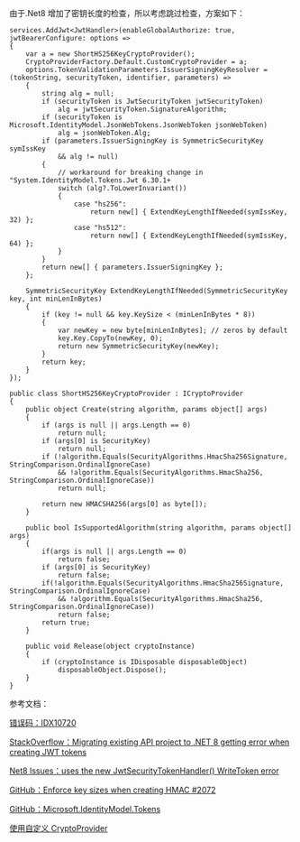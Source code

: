 由于.Net8 增加了密钥长度的检查，所以考虑跳过检查，方案如下：
```
services.AddJwt<JwtHandler>(enableGlobalAuthorize: true, jwtBearerConfigure: options =>
{
    var a = new ShortHS256KeyCryptoProvider();
    CryptoProviderFactory.Default.CustomCryptoProvider = a;
    options.TokenValidationParameters.IssuerSigningKeyResolver = (tokenString, securityToken, identifier, parameters) =>
    {
        string alg = null;
        if (securityToken is JwtSecurityToken jwtSecurityToken)
            alg = jwtSecurityToken.SignatureAlgorithm;
        if (securityToken is Microsoft.IdentityModel.JsonWebTokens.JsonWebToken jsonWebToken)
            alg = jsonWebToken.Alg;
        if (parameters.IssuerSigningKey is SymmetricSecurityKey symIssKey
            && alg != null)
        {
            // workaround for breaking change in "System.IdentityModel.Tokens.Jwt 6.30.1+ 
            switch (alg?.ToLowerInvariant())
            {
                case "hs256":
                    return new[] { ExtendKeyLengthIfNeeded(symIssKey, 32) };
                case "hs512":
                    return new[] { ExtendKeyLengthIfNeeded(symIssKey, 64) };
            }
        }
        return new[] { parameters.IssuerSigningKey };
    };

    SymmetricSecurityKey ExtendKeyLengthIfNeeded(SymmetricSecurityKey key, int minLenInBytes)
    {
        if (key != null && key.KeySize < (minLenInBytes * 8))
        {
            var newKey = new byte[minLenInBytes]; // zeros by default
            key.Key.CopyTo(newKey, 0);
            return new SymmetricSecurityKey(newKey);
        }
        return key;
    }
});

public class ShortHS256KeyCryptoProvider : ICryptoProvider
{
    public object Create(string algorithm, params object[] args)
    {
        if (args is null || args.Length == 0)
            return null;
        if (args[0] is SecurityKey)
            return null;
        if (!algorithm.Equals(SecurityAlgorithms.HmacSha256Signature, StringComparison.OrdinalIgnoreCase)
            && !algorithm.Equals(SecurityAlgorithms.HmacSha256, StringComparison.OrdinalIgnoreCase))
            return null;

        return new HMACSHA256(args[0] as byte[]);
    }

    public bool IsSupportedAlgorithm(string algorithm, params object[] args)
    {
        if(args is null || args.Length == 0)
            return false;
        if (args[0] is SecurityKey)
            return false;
        if(!algorithm.Equals(SecurityAlgorithms.HmacSha256Signature, StringComparison.OrdinalIgnoreCase)
            && !algorithm.Equals(SecurityAlgorithms.HmacSha256, StringComparison.OrdinalIgnoreCase))
            return false;
        return true;
    }

    public void Release(object cryptoInstance)
    {
        if (cryptoInstance is IDisposable disposableObject)
            disposableObject.Dispose();
    }
}
```

参考文档：

[错误码：IDX10720](https://github.com/AzureAD/azure-activedirectory-identitymodel-extensions-for-dotnet/wiki/IDX10720)

[StackOverflow：Migrating existing API project to .NET 8 getting error when creating JWT tokens](https://stackoverflow.com/questions/77518092/migrating-existing-api-project-to-net-8-getting-error-when-creating-jwt-tokens)

[Net8 Issues：uses the new JwtSecurityTokenHandler() WriteToken error](https://github.com/dotnet/aspnetcore/issues/52369)

[GitHub：Enforce key sizes when creating HMAC #2072](https://github.com/AzureAD/azure-activedirectory-identitymodel-extensions-for-dotnet/pull/2072)

[GitHub：Microsoft.IdentityModel.Tokens](https://github.com/AzureAD/azure-activedirectory-identitymodel-extensions-for-dotnet/tree/7.1.2)

[使用自定义 CryptoProvider](https://github.com/AzureAD/azure-activedirectory-identitymodel-extensions-for-dotnet/wiki/Using-a-custom-CryptoProvider)


